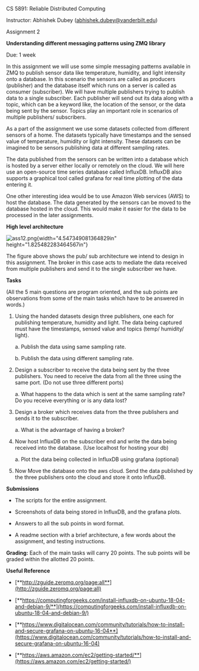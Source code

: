 CS 5891: Reliable Distributed Computing

Instructor: Abhishek Dubey (<abhishek.dubey@vanderbilt.edu>)

Assignment 2

**Understanding different messaging patterns using ZMQ library**

Due: 1 week

In this assignment we will use some simple messaging patterns available
in ZMQ to publish sensor data like temperature, humidity, and light
intensity onto a database. In this scenario the sensors are called as
producers (publisher) and the database itself which runs on a server is
called as consumer (subscriber). We will have multiple publishers trying
to publish data to a single subscriber. Each publisher will send out its
data along with a topic, which can be a keyword like, the location of
the sensor, or the data being sent by the sensor. Topics play an
important role in scenarios of multiple publishers/ subscribers.

As a part of the assignment we use some datasets collected from
different sensors of a home. The datasets typically have timestamps and
the sensed value of temperature, humidity or light intensity. These
datasets can be imagined to be sensors publishing data at different
sampling rates.

The data published from the sensors can be written into a database which
is hosted by a server either locally or remotely on the cloud. We will
here use an open-source time series database called InfluxDB. InfluxDB
also supports a graphical tool called grafana for real time plotting of
the data entering it.

One other interesting idea would be to use Amazon Web services (AWS) to
host the database. The data generated by the sensors can be moved to the
database hosted in the cloud. This would make it easier for the data to
be processed in the later assignments.

**High level architecture**

![ass12.png](media/image1.png){width="4.547349081364829in"
height="1.825482283464567in"}

The figure above shows the pub/ sub architecture we intend to design in
this assignment. The broker in this case acts to mediate the data
received from multiple publishers and send it to the single subscriber
we have.

**Tasks**

(All the 5 main questions are program oriented, and the sub points are
observations from some of the main tasks which have to be answered in
words.)

1)  Using the handed datasets design three publishers, one each for
    publishing temperature, humidity and light. The data being captured
    must have the timestamps, sensed value and topics (temp/ humidity/
    light).

    a.  Publish the data using same sampling rate.

    b.  Publish the data using different sampling rate.

2)  Design a subscriber to receive the data being sent by the three
    publishers. You need to receive the data from all the three using
    the same port. (Do not use three different ports)

    a.  What happens to the data which is sent at the same sampling
        rate? Do you receive everything or is any data lost?

3)  Design a broker which receives data from the three publishers and
    sends it to the subscriber.

    a.  What is the advantage of having a broker?

4)  Now host InfluxDB on the subscriber end and write the data being
    received into the database. (Use localhost for hosting your db)

    a.  Plot the data being collected in InfluxDB using grafana
        (optional)

5)  Now Move the database onto the aws cloud. Send the data published by
    the three publishers onto the cloud and store it onto InfluxDB.

**Submissions**

-   The scripts for the entire assignment.

-   Screenshots of data being stored in InfluxDB, and the grafana plots.

-   Answers to all the sub points in word format.

-   A readme section with a brief architecture, a few words about the
    assignment, and testing instructions.

**Grading:** Each of the main tasks will carry 20 points. The sub points
will be graded within the allotted 20 points.

**Useful Reference**

-   [**http://zguide.zeromq.org/page:all**](http://zguide.zeromq.org/page:all)

-   [**https://computingforgeeks.com/install-influxdb-on-ubuntu-18-04-and-debian-9/**](https://computingforgeeks.com/install-influxdb-on-ubuntu-18-04-and-debian-9/)

-   [**https://www.digitalocean.com/community/tutorials/how-to-install-and-secure-grafana-on-ubuntu-16-04**](https://www.digitalocean.com/community/tutorials/how-to-install-and-secure-grafana-on-ubuntu-16-04)

-   [**https://aws.amazon.com/ec2/getting-started/**](https://aws.amazon.com/ec2/getting-started/)



